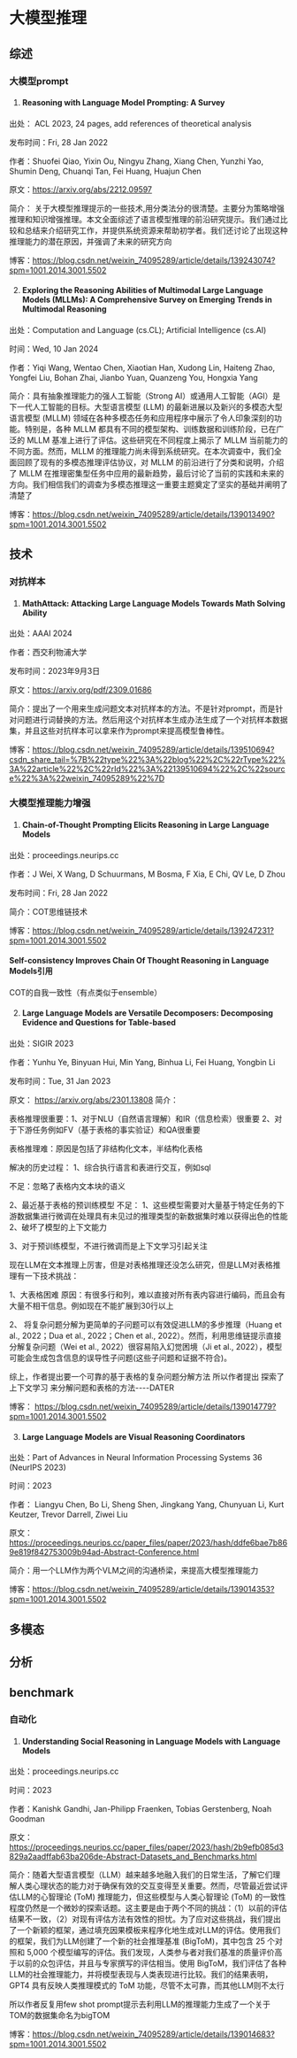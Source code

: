 # 大模型推理

## 综述
### 大模型prompt
1. #### Reasoning with Language Model Prompting: A Survey
出处：	ACL 2023, 24 pages, add references of theoretical analysis

发布时间：Fri, 28 Jan 2022 

作者：Shuofei Qiao, Yixin Ou, Ningyu Zhang, Xiang Chen, Yunzhi Yao, Shumin Deng, Chuanqi Tan, Fei Huang, Huajun Chen

原文：https://arxiv.org/abs/2212.09597

简介：
关于大模型推理提示的一些技术,用分类法分的很清楚。主要分为策略增强推理和知识增强推理。本文全面综述了语言模型推理的前沿研究提示。我们通过比较和总结来介绍研究工作，并提供系统资源来帮助初学者。我们还讨论了出现这种推理能力的潜在原因，并强调了未来的研究方向

博客：https://blog.csdn.net/weixin_74095289/article/details/139243074?spm=1001.2014.3001.5502

2. #### Exploring the Reasoning Abilities of Multimodal Large Language Models (MLLMs): A Comprehensive Survey on Emerging Trends in Multimodal Reasoning
出处：Computation and Language (cs.CL); Artificial Intelligence (cs.AI)

时间：Wed, 10 Jan 2024

作者：Yiqi Wang, Wentao Chen, Xiaotian Han, Xudong Lin, Haiteng Zhao, Yongfei Liu, Bohan Zhai, Jianbo Yuan, Quanzeng You, Hongxia Yang

简介：具有抽象推理能力的强人工智能（Strong AI）或通用人工智能（AGI）是下一代人工智能的目标。大型语言模型 (LLM) 的最新进展以及新兴的多模态大型语言模型 (MLLM) 领域在各种多模态任务和应用程序中展示了令人印象深刻的功能。特别是，各种 MLLM 都具有不同的模型架构、训练数据和训练阶段，已在广泛的 MLLM 基准上进行了评估。这些研究在不同程度上揭示了 MLLM 当前能力的不同方面。然而，MLLM 的推理能力尚未得到系统研究。在本次调查中，我们全面回顾了现有的多模态推理评估协议，对 MLLM 的前沿进行了分类和说明，介绍了 MLLM 在推理密集型任务中应用的最新趋势，最后讨论了当前的实践和未来的方向。我们相信我们的调查为多模态推理这一重要主题奠定了坚实的基础并阐明了清楚了


博客：https://blog.csdn.net/weixin_74095289/article/details/139013490?spm=1001.2014.3001.5502

## 技术
### 对抗样本
1. #### MathAttack: Attacking Large Language Models Towards Math Solving Ability 
出处：AAAI 2024

作者：西交利物浦大学

发布时间：2023年9月3日

原文：https://arxiv.org/pdf/2309.01686

简介：提出了一个用来生成问题文本对抗样本的方法。不是针对prompt，而是针对问题进行词替换的方法。然后用这个对抗样本生成办法生成了一个对抗样本数据集，并且这些对抗样本可以拿来作为prompt来提高模型鲁棒性。

博客：https://blog.csdn.net/weixin_74095289/article/details/139510694?csdn_share_tail=%7B%22type%22%3A%22blog%22%2C%22rType%22%3A%22article%22%2C%22rId%22%3A%22139510694%22%2C%22source%22%3A%22weixin_74095289%22%7D

### 大模型推理能力增强
1. #### Chain-of-Thought Prompting Elicits Reasoning in Large Language Models
出处：proceedings.neurips.cc

作者：J Wei, X Wang, D Schuurmans, M Bosma, F Xia, E Chi, QV Le, D Zhou

发布时间：Fri, 28 Jan 2022 

简介：COT思维链技术

博客：https://blog.csdn.net/weixin_74095289/article/details/139247231?spm=1001.2014.3001.5502


#### Self-consistency Improves Chain Of Thought Reasoning in Language Models引用

COT的自我一致性（有点类似于ensemble）

2. #### Large Language Models are Versatile Decomposers: Decomposing Evidence and Questions for Table-based
出处：SIGIR 2023

作者：Yunhu Ye, Binyuan Hui, Min Yang, Binhua Li, Fei Huang, Yongbin Li

发布时间：Tue, 31 Jan 2023

原文： https://arxiv.org/abs/2301.13808
简介：

表格推理很重要：1、对于NLU（自然语言理解）和IR（信息检索）很重要 2、对于下游任务例如FV（基于表格的事实验证）和QA很重要

表格推理难：原因是包括了非结构化文本，半结构化表格

解决的历史过程：
1、综合执行语言和表进行交互，例如sql

不足：忽略了表格内文本块的语义

2、最近基于表格的预训练模型
不足：
1、这些模型需要对大量基于特定任务的下游数据集进行微调在处理具有未见过的推理类型的新数据集时难以获得出色的性能
2、破坏了模型的上下文能力

3、对于预训练模型，不进行微调而是上下文学习引起关注

现在LLM在文本推理上厉害，但是对表格推理还没怎么研究，但是LLM对表格推理有一下技术挑战：

1、大表格困难 原因：有很多行和列，难以直接对所有表内容进行编码，而且会有大量不相干信息。例如现在不能扩展到30行以上

2、 将复杂问题分解为更简单的子问题可以有效促进LLM的多步推理（Huang et al., 2022；Dua et al., 2022；Chen et al., 2022）。然而，利用思维链提示直接分解复杂问题（Wei et al., 2022）很容易陷入幻觉困境（Ji et al., 2022），模型可能会生成包含信息的误导性子问题(这些子问题和证据不符合)。

综上，作者提出要一个可靠的基于表格的复杂问题分解方法
所以作者提出
探索了上下文学习 来分解问题和表格的方法----DATER

博客： https://blog.csdn.net/weixin_74095289/article/details/139014779?spm=1001.2014.3001.5502


3. #### Large Language Models are Visual Reasoning Coordinators
出处：Part of Advances in Neural Information Processing Systems 36 (NeurIPS 2023) 

时间：2023

作者： Liangyu Chen, Bo Li, Sheng Shen, Jingkang Yang, Chunyuan Li, Kurt Keutzer, Trevor Darrell, Ziwei Liu

原文： https://proceedings.neurips.cc/paper_files/paper/2023/hash/ddfe6bae7b869e819f842753009b94ad-Abstract-Conference.html


简介：用一个LLM作为两个VLM之间的沟通桥梁，来提高大模型推理能力


博客：https://blog.csdn.net/weixin_74095289/article/details/139014353?spm=1001.2014.3001.5502








## 多模态






## 分析



## benchmark

### 自动化
1. #### Understanding Social Reasoning in Language Models with Language Models
出处：proceedings.neurips.cc


时间：2023

作者：Kanishk Gandhi, Jan-Philipp Fraenken, Tobias Gerstenberg, Noah Goodman

原文：https://proceedings.neurips.cc/paper_files/paper/2023/hash/2b9efb085d3829a2aadffab63ba206de-Abstract-Datasets_and_Benchmarks.html

简介：随着大型语言模型（LLM）越来越多地融入我们的日常生活，了解它们理解人类心理状态的能力对于确保有效的交互变得至关重要。然而，尽管最近尝试评估LLM的心智理论 (ToM) 推理能力，但这些模型与人类心智理论 (ToM) 的一致性程度仍然是一个微妙的探索话题。这主要是由于两个不同的挑战：（1）以前的评估结果不一致，（2）对现有评估方法有效性的担忧。为了应对这些挑战，我们提出了一个新颖的框架，通过填充因果模板来程序化地生成对LLM的评估。使用我们的框架，我们为LLM创建了一个新的社会推理基准 (BigToM)，其中包含 25 个对照和 5,000 个模型编写的评估。我们发现，人类参与者对我们基准的质量评价高于以前的众包评估，并且与专家撰写的评估相当。使用 BigToM，我们评估了各种LLM的社会推理能力，并将模型表现与人类表现进行比较。我们的结果表明，GPT4 具有反映人类推理模式的 ToM 功能，尽管不太可靠，而其他LLM则不太行

所以作者反复用few shot prompt提示去利用LLM的推理能力生成了一个关于TOM的数据集命名为bigTOM


博客：https://blog.csdn.net/weixin_74095289/article/details/139014683?spm=1001.2014.3001.5502